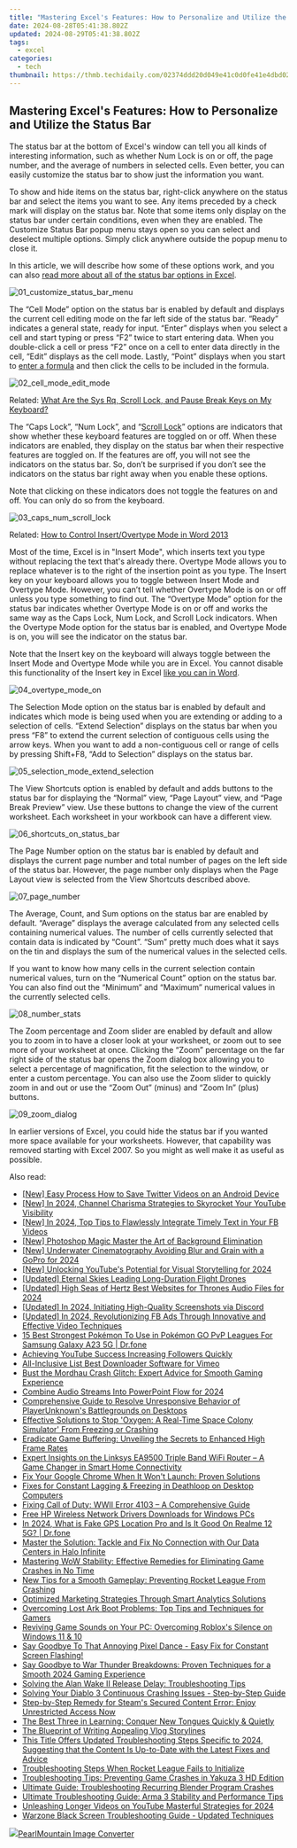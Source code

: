 ```yaml
---
title: "Mastering Excel's Features: How to Personalize and Utilize the Status Bar"
date: 2024-08-28T05:41:38.802Z
updated: 2024-08-29T05:41:38.802Z
tags:
  - excel
categories:
  - tech
thumbnail: https://thmb.techidaily.com/02374ddd20d049e41c0d0fe41e4dbd023d73e596f3add5f5b8f6d266eddb08ec.png
---
```


## Mastering Excel's Features: How to Personalize and Utilize the Status Bar

The status bar at the bottom of Excel's window can tell you all kinds of interesting information, such as whether Num Lock is on or off, the page number, and the average of numbers in selected cells. Even better, you can easily customize the status bar to show just the information you want.

 To show and hide items on the status bar, right-click anywhere on the status bar and select the items you want to see. Any items preceded by a check mark will display on the status bar. Note that some items only display on the status bar under certain conditions, even when they are enabled. The Customize Status Bar popup menu stays open so you can select and deselect multiple options. Simply click anywhere outside the popup menu to close it.

 In this article, we will describe how some of these options work, and you can also [read more about all of the status bar options in Excel](https://support.office.com/en-US/article/Excel-status-bar-options-6055ECD9-E20F-4A7A-A611-4481BD488C55).

![01_customize_status_bar_menu](https://static1.howtogeekimages.com/wordpress/wp-content/uploads/2016/03/01_customize_status_bar_menu.png) 

 The “Cell Mode” option on the status bar is enabled by default and displays the current cell editing mode on the far left side of the status bar. “Ready” indicates a general state, ready for input. “Enter” displays when you select a cell and start typing or press “F2” twice to start entering data. When you double-click a cell or press “F2” once on a cell to enter data directly in the cell, “Edit” displays as the cell mode. Lastly, “Point” displays when you start to [enter a formula](https://extra-resources.techidaily.com/2024-approved-crafting-visuals-in-ae-selecting-excellent-plugin-choices/) and then click the cells to be included in the formula.

![02_cell_mode_edit_mode](https://static1.howtogeekimages.com/wordpress/wp-content/uploads/2016/03/02_cell_mode_edit_mode.png) 

Related: [What Are the Sys Rq, Scroll Lock, and Pause Break Keys on My Keyboard?](https://tech-haven.techidaily.com/revolutionize-your-social-presence-write-stellar-posts-with-chatgpts-help/) 

 The “Caps Lock”, “Num Lock”, and “[Scroll Lock](https://tech-haven.techidaily.com/revolutionize-your-social-presence-write-stellar-posts-with-chatgpts-help/)” options are indicators that show whether these keyboard features are toggled on or off. When these indicators are enabled, they display on the status bar when their respective features are toggled on. If the features are off, you will not see the indicators on the status bar. So, don’t be surprised if you don’t see the indicators on the status bar right away when you enable these options.

 Note that clicking on these indicators does not toggle the features on and off. You can only do so from the keyboard.

![03_caps_num_scroll_lock](https://static1.howtogeekimages.com/wordpress/wp-content/uploads/2016/03/03_caps_num_scroll_lock.png) 

Related: [How to Control Insert/Overtype Mode in Word 2013](https://some-techniques.techidaily.com/in-2024-harness-the-potential-of-iphone-burst-photography/) 

 Most of the time, Excel is in "Insert Mode", which inserts text you type without replacing the text that's already there. Overtype Mode allows you to replace whatever is to the right of the insertion point as you type. The Insert key on your keyboard allows you to toggle between Insert Mode and Overtype Mode. However, you can’t tell whether Overtype Mode is on or off unless you type something to find out. The “Overtype Mode” option for the status bar indicates whether Overtype Mode is on or off and works the same way as the Caps Lock, Num Lock, and Scroll Lock indicators. When the Overtype Mode option for the status bar is enabled, and Overtype Mode is on, you will see the indicator on the status bar.

 Note that the Insert key on the keyboard will always toggle between the Insert Mode and Overtype Mode while you are in Excel. You cannot disable this functionality of the Insert key in Excel [like you can in Word](https://buynow-info.techidaily.com/choosing-the-perfect-iphone-for-serious-gamers/).

![04_overtype_mode_on](https://static1.howtogeekimages.com/wordpress/wp-content/uploads/2016/03/04_overtype_mode_on.png) 

 The Selection Mode option on the status bar is enabled by default and indicates which mode is being used when you are extending or adding to a selection of cells. “Extend Selection” displays on the status bar when you press “F8” to extend the current selection of contiguous cells using the arrow keys. When you want to add a non-contiguous cell or range of cells by pressing Shift+F8, “Add to Selection” displays on the status bar.

![05_selection_mode_extend_selection](https://static1.howtogeekimages.com/wordpress/wp-content/uploads/2016/03/05_selection_mode_extend_selection.png) 

 The View Shortcuts option is enabled by default and adds buttons to the status bar for displaying the “Normal” view, “Page Layout” view, and “Page Break Preview” view. Use these buttons to change the view of the current worksheet. Each worksheet in your workbook can have a different view.

![06_shortcuts_on_status_bar](https://static1.howtogeekimages.com/wordpress/wp-content/uploads/2016/03/06_shortcuts_on_status_bar.png) 

 The Page Number option on the status bar is enabled by default and displays the current page number and total number of pages on the left side of the status bar. However, the page number only displays when the Page Layout view is selected from the View Shortcuts described above.

![07_page_number](https://static1.howtogeekimages.com/wordpress/wp-content/uploads/2016/03/07_page_number.png) 

 The Average, Count, and Sum options on the status bar are enabled by default. “Average” displays the average calculated from any selected cells containing numerical values. The number of cells currently selected that contain data is indicated by “Count”. “Sum” pretty much does what it says on the tin and displays the sum of the numerical values in the selected cells.

 If you want to know how many cells in the current selection contain numerical values, turn on the “Numerical Count” option on the status bar. You can also find out the “Minimum” and “Maximum” numerical values in the currently selected cells.

![08_number_stats](https://static1.howtogeekimages.com/wordpress/wp-content/uploads/2016/03/08_number_stats.png) 

 The Zoom percentage and Zoom slider are enabled by default and allow you to zoom in to have a closer look at your worksheet, or zoom out to see more of your worksheet at once. Clicking the “Zoom” percentage on the far right side of the status bar opens the Zoom dialog box allowing you to select a percentage of magnification, fit the selection to the window, or enter a custom percentage. You can also use the Zoom slider to quickly zoom in and out or use the “Zoom Out” (minus) and “Zoom In” (plus) buttons.

![09_zoom_dialog](https://static1.howtogeekimages.com/wordpress/wp-content/uploads/2016/03/09_zoom_dialog.png) 

 In earlier versions of Excel, you could hide the status bar if you wanted more space available for your worksheets. However, that capability was removed starting with Excel 2007\. So you might as well make it as useful as possible.

<ins class="adsbygoogle"
     style="display:block"
     data-ad-format="autorelaxed"
     data-ad-client="ca-pub-7571918770474297"
     data-ad-slot="1223367746"></ins>



<ins class="adsbygoogle"
     style="display:block"
     data-ad-client="ca-pub-7571918770474297"
     data-ad-slot="8358498916"
     data-ad-format="auto"
     data-full-width-responsive="true"></ins>

<span class="atpl-alsoreadstyle">Also read:</span>
<div><ul>
<li><a href="https://twitter-videos.techidaily.com/new-easy-process-how-to-save-twitter-videos-on-an-android-device/"><u>[New] Easy Process  How to Save Twitter Videos on an Android Device</u></a></li>
<li><a href="https://facebook-record-videos.techidaily.com/new-in-2024-channel-charisma-strategies-to-skyrocket-your-youtube-visibility/"><u>[New] In 2024, Channel Charisma  Strategies to Skyrocket Your YouTube Visibility</u></a></li>
<li><a href="https://facebook-video-content.techidaily.com/new-in-2024-top-tips-to-flawlessly-integrate-timely-text-in-your-fb-videos/"><u>[New] In 2024, Top Tips to Flawlessly Integrate Timely Text in Your FB Videos</u></a></li>
<li><a href="https://extra-skills.techidaily.com/new-photoshop-magic-master-the-art-of-background-elimination/"><u>[New] Photoshop Magic  Master the Art of Background Elimination</u></a></li>
<li><a href="https://article-files.techidaily.com/new-underwater-cinematography-avoiding-blur-and-grain-with-a-gopro-for-2024/"><u>[New] Underwater Cinematography  Avoiding Blur and Grain with a GoPro for 2024</u></a></li>
<li><a href="https://youtube-data.techidaily.com/nlocking-youtubes-potential-for-visual-storytelling-for-2024/"><u>[New] Unlocking YouTube's Potential for Visual Storytelling for 2024</u></a></li>
<li><a href="https://fox-hovers.techidaily.com/updated-eternal-skies-leading-long-duration-flight-drones/"><u>[Updated] Eternal Skies  Leading Long-Duration Flight Drones</u></a></li>
<li><a href="https://fox-http.techidaily.com/updated-high-seas-of-hertz-best-websites-for-thrones-audio-files-for-2024/"><u>[Updated] High Seas of Hertz  Best Websites for Thrones Audio Files for 2024</u></a></li>
<li><a href="https://discord-videos.techidaily.com/updated-in-2024-initiating-high-quality-screenshots-via-discord/"><u>[Updated] In 2024, Initiating High-Quality Screenshots via Discord</u></a></li>
<li><a href="https://facebook-video-content.techidaily.com/updated-in-2024-revolutionizing-fb-ads-through-innovative-and-effective-video-techniques/"><u>[Updated] In 2024, Revolutionizing FB Ads Through Innovative and Effective Video Techniques</u></a></li>
<li><a href="https://android-pokemon-go.techidaily.com/15-best-strongest-pokemon-to-use-in-pokemon-go-pvp-leagues-for-samsung-galaxy-a23-5g-drfone-by-drfone-virtual-android/"><u>15 Best Strongest Pokémon To Use in Pokémon GO PvP Leagues For Samsung Galaxy A23 5G | Dr.fone</u></a></li>
<li><a href="https://article-knowledge.techidaily.com/achieving-youtube-success-increasing-followers-quickly/"><u>Achieving YouTube Success  Increasing Followers Quickly</u></a></li>
<li><a href="https://vimeo-videos.techidaily.com/all-inclusive-list-best-downloader-software-for-vimeo/"><u>All-Inclusive List  Best Downloader Software for Vimeo</u></a></li>
<li><a href="https://win-blog.techidaily.com/bust-the-mordhau-crash-glitch-expert-advice-for-smooth-gaming-experience/"><u>Bust the Mordhau Crash Glitch: Expert Advice for Smooth Gaming Experience</u></a></li>
<li><a href="https://extra-resources.techidaily.com/combine-audio-streams-into-powerpoint-flow-for-2024/"><u>Combine Audio Streams Into PowerPoint Flow for 2024</u></a></li>
<li><a href="https://win-blog.techidaily.com/comprehensive-guide-to-resolve-unresponsive-behavior-of-playerunknowns-battlegrounds-on-desktops/"><u>Comprehensive Guide to Resolve Unresponsive Behavior of PlayerUnknown's Battlegrounds on Desktops</u></a></li>
<li><a href="https://win-blog.techidaily.com/effective-solutions-to-stop-oxygen-a-real-time-space-colony-simulator-from-freezing-or-crashing/"><u>Effective Solutions to Stop 'Oxygen: A Real-Time Space Colony Simulator' From Freezing or Crashing</u></a></li>
<li><a href="https://win-blog.techidaily.com/eradicate-game-buffering-unveiling-the-secrets-to-enhanced-high-frame-rates/"><u>Eradicate Game Buffering: Unveiling the Secrets to Enhanced High Frame Rates</u></a></li>
<li><a href="https://buynow-tips.techidaily.com/expert-insights-on-the-linksys-ea9500-triple-band-wifi-router-a-game-changer-in-smart-home-connectivity/"><u>Expert Insights on the Linksys EA9500 Triple Band WiFi Router – A Game Changer in Smart Home Connectivity</u></a></li>
<li><a href="https://win-blog.techidaily.com/1723010744764-fix-your-google-chrome-when-it-wont-launch-proven-solutions/"><u>Fix Your Google Chrome When It Won't Launch: Proven Solutions</u></a></li>
<li><a href="https://win-blog.techidaily.com/fixes-for-constant-lagging-and-freezing-in-deathloop-on-desktop-computers/"><u>Fixes for Constant Lagging & Freezing in Deathloop on Desktop Computers</u></a></li>
<li><a href="https://win-blog.techidaily.com/fixing-call-of-duty-wwii-error-4103-a-comprehensive-guide/"><u>Fixing Call of Duty: WWII Error 4103 – A Comprehensive Guide</u></a></li>
<li><a href="https://win-amazing.techidaily.com/free-hp-wireless-network-drivers-downloads-for-windows-pcs/"><u>Free HP Wireless Network Drivers Downloads for Windows PCs</u></a></li>
<li><a href="https://phone-solutions.techidaily.com/in-2024-what-is-fake-gps-location-pro-and-is-it-good-on-realme-12-5g-drfone-by-drfone-virtual-android/"><u>In 2024, What is Fake GPS Location Pro and Is It Good On Realme 12 5G? | Dr.fone</u></a></li>
<li><a href="https://win-blog.techidaily.com/master-the-solution-tackle-and-fix-no-connection-with-our-data-centers-in-halo-infinite/"><u>Master the Solution: Tackle and Fix No Connection with Our Data Centers in Halo Infinite</u></a></li>
<li><a href="https://win-blog.techidaily.com/1722988832134-mastering-wow-stability-effective-remedies-for-eliminating-game-crashes-in-no-time/"><u>Mastering WoW Stability: Effective Remedies for Eliminating Game Crashes in No Time</u></a></li>
<li><a href="https://win-blog.techidaily.com/new-tips-for-a-smooth-gameplay-preventing-rocket-league-from-crashing/"><u>New Tips for a Smooth Gameplay: Preventing Rocket League From Crashing</u></a></li>
<li><a href="https://discover-brilliant.techidaily.com/optimized-marketing-strategies-through-smart-analytics-solutions/"><u>Optimized Marketing Strategies Through Smart Analytics Solutions</u></a></li>
<li><a href="https://win-blog.techidaily.com/overcoming-lost-ark-boot-problems-top-tips-and-techniques-for-gamers/"><u>Overcoming Lost Ark Boot Problems: Top Tips and Techniques for Gamers</u></a></li>
<li><a href="https://win-blog.techidaily.com/reviving-game-sounds-on-your-pc-overcoming-robloxs-silence-on-windows-11-and-10/"><u>Reviving Game Sounds on Your PC: Overcoming Roblox's Silence on Windows 11 & 10</u></a></li>
<li><a href="https://win-blog.techidaily.com/1723005446056-say-goodbye-to-that-annoying-pixel-dance-easy-fix-for-constant-screen-flashing/"><u>Say Goodbye To That Annoying Pixel Dance - Easy Fix for Constant Screen Flashing!</u></a></li>
<li><a href="https://win-blog.techidaily.com/say-goodbye-to-war-thunder-breakdowns-proven-techniques-for-a-smooth-2024-gaming-experience/"><u>Say Goodbye to War Thunder Breakdowns: Proven Techniques for a Smooth 2024 Gaming Experience</u></a></li>
<li><a href="https://win-blog.techidaily.com/solving-the-alan-wake-ii-release-delay-troubleshooting-tips/"><u>Solving the Alan Wake II Release Delay: Troubleshooting Tips</u></a></li>
<li><a href="https://win-blog.techidaily.com/solving-your-diablo-3-continuous-crashing-issues-step-by-step-guide/"><u>Solving Your Diablo 3 Continuous Crashing Issues - Step-by-Step Guide</u></a></li>
<li><a href="https://win-blog.techidaily.com/step-by-step-remedy-for-steams-secured-content-error-enjoy-unrestricted-access-now/"><u>Step-by-Step Remedy for Steam's Secured Content Error: Enjoy Unrestricted Access Now</u></a></li>
<li><a href="https://mondly-stories.techidaily.com/the-best-three-in-learning-conquer-new-tongues-quickly-and-quietly/"><u>The Best Three in Learning: Conquer New Tongues Quickly & Quietly</u></a></li>
<li><a href="https://extra-hints.techidaily.com/the-blueprint-of-writing-appealing-vlog-storylines/"><u>The Blueprint of Writing Appealing Vlog Storylines</u></a></li>
<li><a href="https://win-blog.techidaily.com/1723008708009-this-title-offers-updated-troubleshooting-steps-specific-to-2024-suggesting-that-the-content-is-up-to-date-with-the-latest-fixes-and-advice/"><u>This Title Offers Updated Troubleshooting Steps Specific to 2024, Suggesting that the Content Is Up-to-Date with the Latest Fixes and Advice</u></a></li>
<li><a href="https://win-blog.techidaily.com/troubleshooting-steps-when-rocket-league-fails-to-initialize/"><u>Troubleshooting Steps When Rocket League Fails to Initialize</u></a></li>
<li><a href="https://win-blog.techidaily.com/troubleshooting-tips-preventing-game-crashes-in-yakuza-3-hd-edition/"><u>Troubleshooting Tips: Preventing Game Crashes in Yakuza 3 HD Edition</u></a></li>
<li><a href="https://win-blog.techidaily.com/ultimate-guide-troubleshooting-recurring-blender-program-crashes/"><u>Ultimate Guide: Troubleshooting Recurring Blender Program Crashes</u></a></li>
<li><a href="https://win-blog.techidaily.com/ultimate-troubleshooting-guide-arma-3-stability-and-performance-tips/"><u>Ultimate Troubleshooting Guide: Arma 3 Stability and Performance Tips</u></a></li>
<li><a href="https://facebook-video-share.techidaily.com/unleashing-longer-videos-on-youtube-masterful-strategies-for-2024/"><u>Unleashing Longer Videos on YouTube  Masterful Strategies for 2024</u></a></li>
<li><a href="https://win-blog.techidaily.com/warzone-black-screen-troubleshooting-guide-updated-techniques/"><u>Warzone Black Screen Troubleshooting Guide - Updated Techniques</u></a></li>
</ul></div>

<!-- affiliate ads begin -->
<a href="https://secure.2checkout.com/order/checkout.php?PRODS=4550420&QTY=1&AFFILIATE=108875&CART=1"><img src="https://www.pearlmountainsoft.com/n_img/product/pic/f_02.jpg" border="0">PearlMountain Image Converter</a>
<!-- affiliate ads end -->